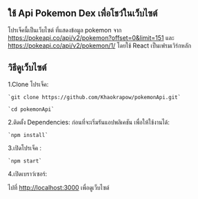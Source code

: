 ## ใช้ Api Pokemon Dex เพื่อโชว์ในเว็บไซต์

โปรเจ็คนี้เป็นเว็บไซต์ ที่แสดงข้อมูล pokemon จาก https://pokeapi.co/api/v2/pokemon?offset=0&limit=151 และ https://pokeapi.co/api/v2/pokemon/1/  โดยใช้ React เป็นเฟรมเวิร์กหลัก 

## วิธีดูเว็บไซต์

1.Clone โปรเจ็ค:

    `git clone https://github.com/Khaokrapow/pokemonApi.git`
   
    `cd pokemonApi`

2.ติดตั้ง Dependencies: ก่อนที่จะเริ่มรันแอปพลิเคชัน เพื่อให้ใช้งานได้:

    `npm install`

3.เปิดโปรเจ็ค :

    `npm start`

4.เปิดเบราว์เซอร์:

   ไปที่ [http://localhost:3000](http://localhost:3000) เพื่อดูเว็บไซต์

